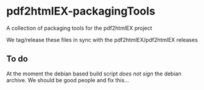 # pdf2htmlEX-packagingTools

A collection of packaging tools for the pdf2htmlEX project

We tag/release these files in sync with the pdf2htmlEX/pdf2htmlEX releases

## To do

At the moment the debian based build script *does not sign* the debian archive.
We should be good people and fix this...
